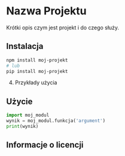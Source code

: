 
# Nazwa Projektu
Krótki opis czym jest projekt i do czego służy.

## Instalacja
```bash
npm install moj-projekt
# lub
pip install moj-projekt
```
4. Przykłady użycia
## Użycie
```python
import moj_modul
wynik = moj_modul.funkcja('argument')
print(wynik)
```
## Informacje o licencji

